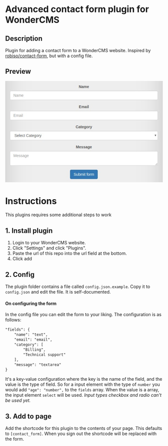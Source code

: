 # Advanced contact form plugin for WonderCMS

## Description
Plugin for adding a contact form to a WonderCMS website.
Inspired by [robiso/contact-form](https://github.com/robiso/contact-form), but with a config file.

## Preview
![Plugin preview](/preview.jpg)


# Instructions
This plugins requires some additional steps to work

## 1. Install plugin
1. Login to your WonderCMS website.
2. Click "Settings" and click "Plugins".
3. Paste the url of this repo into the url field at the bottom.
4. Click add

## 2. Config
The plugin folder contains a file called `config.json.example`. Copy it to `config.json` and edit the file. It is self-documented.

#### On configuring the form
In the config file you can edit the form to your liking. The configuration is as follows:
```
"fields": {
    "name": "text",
    "email": "email",
    "category": [
        "Billing",
        "Technical support"
    ],
    "message": "textarea"
}
```
It's a key-value configuration where the key is the name of the field, and the value is the type of field. So for a input element with the type of `number` you would add `"age": "number",` to the `fields` array.
When the value is a array, the input element `select` will be used.
_Input types checkbox and radio can't be used yet._

## 3. Add to page
Add the shortcode for this plugin to the contents of your page. This defaults to `[contact_form]`. When you sign out the shortcode will be replaced with the form.
